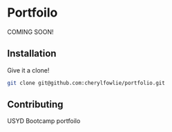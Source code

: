 # Portfoilo

COMING SOON!

## Installation

Give it a clone!

```bash
git clone git@github.com:cherylfowlie/portfolio.git
```

## Contributing
USYD Bootcamp portfoilo
